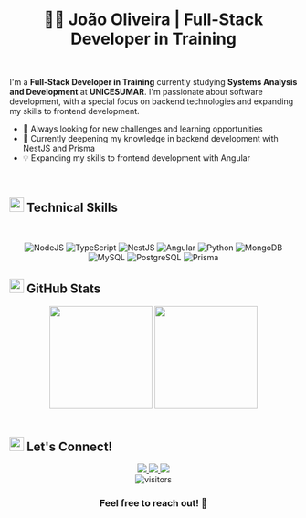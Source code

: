 # <div align="center">👨‍💻 João Oliveira | Full-Stack Developer in Training</div>

<br>

I'm a **Full-Stack Developer in Training** currently studying **Systems Analysis and Development** at **UNICESUMAR**. I'm passionate about software development, with a special focus on backend technologies and expanding my skills to frontend development.

- 🔭 Always looking for new challenges and learning opportunities
- 🌱 Currently deepening my knowledge in backend development with NestJS and Prisma
- 💡 Expanding my skills to frontend development with Angular

<br>

## <img src="https://media2.giphy.com/media/QssGEmpkyEOhBCb7e1/giphy.gif?cid=ecf05e47a0n3gi1bfqntqmob8g9aid1oyj2wr3ds3mg700bl&rid=giphy.gif" width="25"> <b>Technical Skills</b>

<br>

<div align="center">

  ![NodeJS](https://img.shields.io/badge/Node.js-339933?style=for-the-badge&logo=nodedotjs&logoColor=white)
  ![TypeScript](https://img.shields.io/badge/TypeScript-3178c6?style=for-the-badge&logo=typescript&logoColor=white)
  ![NestJS](https://img.shields.io/badge/NestJS-e0234e?style=for-the-badge&logo=nestjs&logoColor=white)
  ![Angular](https://img.shields.io/badge/Angular-DD0031?style=for-the-badge&logo=angular&logoColor=white)
  ![Python](https://img.shields.io/badge/python-3670A0?style=for-the-badge&logo=python&logoColor=ffdd54)
  ![MongoDB](https://img.shields.io/badge/MongoDB-47A248.svg?style=for-the-badge&logo=mongodb&logoColor=white)
  ![MySQL](https://img.shields.io/badge/MySQL-F29221?style=for-the-badge&logo=mysql&logoColor=3E6E93)
  ![PostgreSQL](https://img.shields.io/badge/postgresql-3670A0?style=for-the-badge&logo=postgresql&logoColor=FFFFFF)
  ![Prisma](https://img.shields.io/badge/Prisma-0f2e45?style=for-the-badge&logo=prisma&logoColor=white)
  
</div>


## <img src="https://media.giphy.com/media/iY8CRBdQXODJSCERIr/giphy.gif" width="25"> <b>GitHub Stats</b>

<div align="center">
  <img height="180em" src="https://github-readme-stats.vercel.app/api?username=JVoliv&show_icons=true&theme=tokyonight&include_all_commits=true&count_private=true"/>
  <img height="180em" src="https://github-readme-stats.vercel.app/api/top-langs/?username=JVoliv&layout=compact&langs_count=7&theme=tokyonight"/>
</div>

<br>

## <img src="https://media.giphy.com/media/LnQjpWaON8nhr21vNW/giphy.gif" width="25"> <b>Let's Connect!</b>

<div align="center">
  
  <a href="https://www.linkedin.com/in/joao-victor-silva-oliveira/" target="_blank">
    <img src="https://img.shields.io/badge/-LinkedIn-%230077B5?style=for-the-badge&logo=linkedin&logoColor=white" target="_blank">
  </a>
  <a href="https://www.instagram.com/_jvoliveiras/" target="_blank">
    <img src="https://img.shields.io/badge/-Instagram-%23E4405F?style=for-the-badge&logo=instagram&logoColor=white" target="_blank">
  </a>
  <a href="mailto:oliveirajoao.prg@gmail.com">
    <img src="https://img.shields.io/badge/-Gmail-%23333?style=for-the-badge&logo=gmail&logoColor=white" target="_blank">
  </a>
  
</div>

<div align="center">
  <img src="https://komarev.com/ghpvc/?username=JVoliv&label=Profile%20views&color=0e75b6&style=flat" alt="visitors" />
</div>

<div align="center">
  
  ### Feel free to reach out! 🤝
  
</div>
